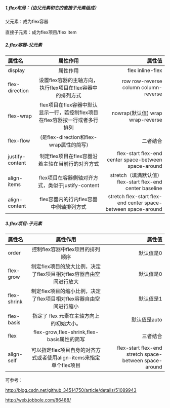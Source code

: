 ##### 1.flex布局：（由父元素和它的直接子元素组成）

父元素：成为flex容器

直接子元素：成为flex项目/flex item

##### 2.flex容器-父元素

|  属性名 | 属性作用  | 属性值 |
| :------------ |:---------------:| -----:|
|  display | 属性作用  | flex inline-flex |
|  flex-direction | 设置flex容器的主轴方向，执行flex项目在flex容器中的排列方式  | row row-reverse column column-reverse |
|  flex-wrap | flex项目在flex容器中默认显示一行，若控制flex项目在flex容器按一行或者多行排列  | nowrap(默认值) wrap wrap-reverse |
|  flex-flow |(是flex-direction和flex-wrap属性的简写) | 二者结合 |
|  justify-content | 制定flex项目在flex容器沿着主轴在当前行的对齐方式  | flex-start flex-end center space-between space-around |
|  align-items | flex项目在容器側轴对齐方式，类似于justify-content  | stretch（填满默认值） flex-start flex-end center baseline |
|  align-content | flex容器内的行内flex容器中側轴排列方式  | stretch flex-start flex-end center space-between space-around |

##### 3.flex项目-子元素

|  属性名 | 属性作用  | 属性值 |
| :------------ |:---------------:| -----:|
|  order | 控制flex容器中flex项目的排列顺序  |<number> 默认值是0 |
|  flex-grow| 制定flex项目的放大比例，决定了flex项目相对flex容器自由空间进行放大  | <number> 默认值是0 |
| flex-shrink | 制定flex项目的缩小比例，决定了flex项目相对flex容器自由空间进行缩小  | <number> 默认值是1 |
|  flex-basis | 指定了 flex 元素在主轴方向上的初始大小。  | <length>默认值是auto |
|  flex |flex-grow,flex-shrink,flex-basis属性的简写| 三者结合 |
|  align-self | 可以指定flex项目自身的对齐方式或者使用align-items来指定单个flex项目  | flex-start flex-end stretch space-between space-around |

可参考：

http://blog.csdn.net/github_34514750/article/details/51089943

http://web.jobbole.com/86488/
